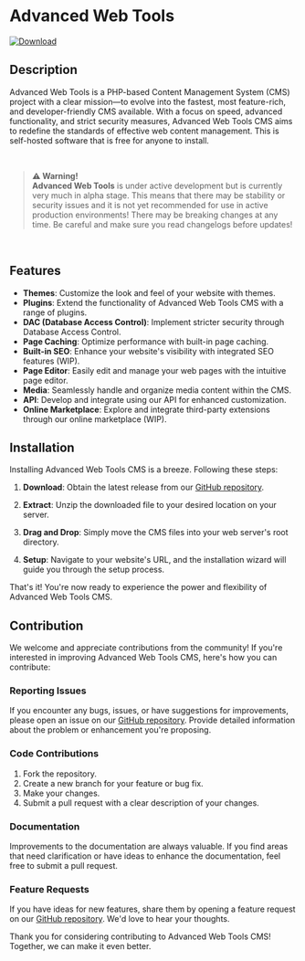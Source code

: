 # Advanced Web Tools

[![Download](https://img.shields.io/badge/Download-Latest-blue.svg)](https://github.com/ElStefanos/Advanced-Web-Tools/releases/latest)

## Description
Advanced Web Tools is a PHP-based Content Management System (CMS) project with a clear mission—to evolve into the fastest, most feature-rich, and developer-friendly CMS available. With a focus on speed, advanced functionality, and strict security measures, Advanced Web Tools CMS aims to redefine the standards of effective web content management.
This is self-hosted software that is free for anyone to install. 

<br>

> **⚠️ Warning!**<br>
> **Advanced Web Tools** is under active development but is currently very much in alpha stage. This means that there may be stability or security issues and it is not yet recommended for use in active production environments!
> There may be breaking changes at any time. Be careful and make sure you read changelogs before updates!

<br>


## Features

- **Themes**: Customize the look and feel of your website with themes.
- **Plugins**: Extend the functionality of Advanced Web Tools CMS with a range of plugins.
- **DAC (Database Access Control)**: Implement stricter security through Database Access Control.
- **Page Caching**: Optimize performance with built-in page caching.
- **Built-in SEO**: Enhance your website's visibility with integrated SEO features (WIP).
- **Page Editor**: Easily edit and manage your web pages with the intuitive page editor.
- **Media**: Seamlessly handle and organize media content within the CMS.
- **API**: Develop and integrate using our API for enhanced customization.
- **Online Marketplace**: Explore and integrate third-party extensions through our online marketplace (WIP).

## Installation

Installing Advanced Web Tools CMS is a breeze. Following these steps:

1. **Download**: Obtain the latest release from our [GitHub repository](https://github.com/ElStefanos/Advanced-Web-Tools/releases/latest).

2. **Extract**: Unzip the downloaded file to your desired location on your server.

3. **Drag and Drop**: Simply move the CMS files into your web server's root directory.

4. **Setup**: Navigate to your website's URL, and the installation wizard will guide you through the setup process.

That's it! You're now ready to experience the power and flexibility of Advanced Web Tools CMS.

## Contribution

We welcome and appreciate contributions from the community! If you're interested in improving Advanced Web Tools CMS, here's how you can contribute:

### Reporting Issues

If you encounter any bugs, issues, or have suggestions for improvements, please open an issue on our [GitHub repository](https://github.com/ElStefanos/Advanced-Web-Tools/). Provide detailed information about the problem or enhancement you're proposing.

### Code Contributions

1. Fork the repository.
2. Create a new branch for your feature or bug fix.
3. Make your changes.
4. Submit a pull request with a clear description of your changes.

### Documentation

Improvements to the documentation are always valuable. If you find areas that need clarification or have ideas to enhance the documentation, feel free to submit a pull request.

### Feature Requests

If you have ideas for new features, share them by opening a feature request on our [GitHub repository](https://github.com/ElStefanos/Advanced-Web-Tools/). We'd love to hear your thoughts.

Thank you for considering contributing to Advanced Web Tools CMS! Together, we can make it even better.
